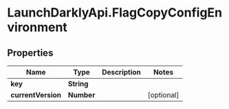 # LaunchDarklyApi.FlagCopyConfigEnvironment

## Properties

Name | Type | Description | Notes
------------ | ------------- | ------------- | -------------
**key** | **String** |  | 
**currentVersion** | **Number** |  | [optional] 


